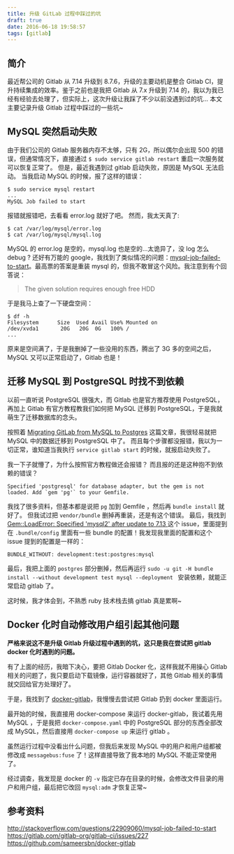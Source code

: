 ```yaml
---
title: 升级 GitLab 过程中踩过的坑
draft: true
date: 2016-06-18 19:58:57
tags: [gitlab]
---
```



## 简介

最近帮公司的 Gitlab 从 7.14 升级到 8.7.6，升级的主要动机是整合 Gitlab CI，提升持续集成的效率。鉴于之前也是我把 Gitlab 从 7.x 升级到 7.14 的，我以为我已经有经验去处理了，但实际上，这次升级让我踩了不少以前没遇到过的坑...
本文主要记录升级 Gitlab 过程中踩过的一些坑~


## MySQL 突然启动失败

由于我们公司的 Gitlab 服务器内存不太够，只有 2G，所以偶尔会出现 500 的错误，但通常情况下，直接通过 `$ sudo service gitlab restart` 重启一次服务就可以恢复正常了。
但是，最近我遇到过 gitlab 启动失败，原因是 MySQL 无法启动。
当我启动 MySQL 的时候，报了这样的错误：

```
$ sudo service mysql restart
...
MySQL Job failed to start
```

报错就报错吧，去看看 error.log 就好了吧。 然而，我太天真了:

```
$ cat /var/log/mysql/error.log
$ cat /var/log/mysql/mysql.log
```

MySQL 的 error.log 是空的，mysql.log 也是空的...太诡异了，没 log 怎么 debug ?
还好有万能的 google，我找到了类似情况的问题：[mysql-job-failed-to-start](http://stackoverflow.com/questions/22909060/mysql-job-failed-to-start)。最高票的答案是重装 mysql 的，但我不敢冒这个风险。我注意到有个回答说：

> The given solution requires enough free HDD

于是我马上查了一下硬盘空间：

```
$ df -h
Filesystem      Size  Used Avail Use% Mounted on
/dev/xvda1       20G   20G  0G   100% /
...
```

原来是空间满了，于是我删掉了一些没用的东西，腾出了 3G 多的空间之后，MySQL 又可以正常启动了，Gitlab 也是！


## 迁移 MySQL 到 PostgreSQL 时找不到依赖

以前一直听说 PostgreSQL 很强大，而 Gitlab 也是官方推荐使用 PostgreSQL，再加上 Gitlab 有官方教程教我们如何把 MySQL 迁移到 PostgreSQL，于是我就萌生了迁移数据库的念头。

按照着 [Migrating GitLab from MySQL to Postgres](https://gitlab.com/gitlab-org/gitlab-ce/blob/master/doc/update/mysql_to_postgresql.md) 这篇文章，我很轻易就把 MySQL 中的数据迁移到 PostgreSQL 中了。
而且每个步骤都没报错，我以为一切正常，谁知道当我执行 `service gitlab start` 的时候，就报启动失败了。

我一下子就懵了，为什么按照官方教程做还会报错？ 而且报的还是这种抱不到依赖的错误？
```
Specified 'postgresql' for database adapter, but the gem is not loaded. Add `gem 'pg'` to your Gemfile.
```

我找了很多资料，但基本都是说把 `pg` 加到 Gemfile ，然后再 `bundle install` 就好了。
但我试过把 `vendor/bundle` 删掉再重装，还是有这个错误。
最后，我找到 [Gem::LoadError: Specified 'mysql2' after update to 7.13
](https://gitlab.com/gitlab-org/gitlab-ci/issues/227) 这个 issue，里面提到在 `.bundle/config` 里面有一些 bundle 的配置！我发现我里面的配置和这个 issue 提到的配置是一样的：

```
BUNDLE_WITHOUT: development:test:postgres:mysql
```

最后，我把上面的 `postgres` 部分删掉，然后再运行 `sudo -u git -H bundle install --without development test mysql --deployment
` 安装依赖，就能正常启动 gitlab 了。

这时候，我才体会到，不熟悉 ruby 技术栈去搞 gitlab 真是累啊~


## Docker 化时自动修改用户组引起其他问题

**严格来说这不是升级 Gitlab 升级过程中遇到的坑，这只是我在尝试把 gitlab docker 化时遇到的问题。**

有了上面的经历，我暗下决心，要把 Gitlab Docker 化，这样我就不用操心 Gitlab 相关的问题了，我只要启动下载镜像，运行容器就好了，其他 Gitlab 相关的事情就交回给官方处理好了。

于是，我找到了 [docker-gitlab](https://github.com/sameersbn/docker-gitlab)，我慢慢去尝试把 Gitlab 扔到 docker 里面运行。

最开始的时候，我直接用 docker-compose 来运行 docker-gitlab，我试着先用 MySQL ，于是我把 `docker-compose.yaml` 中的 PostgreSQL 部分的东西全部改成 MySQL，然后直接用 `docker-compose up` 来运行 gitlab 。

虽然运行过程中没看出什么问题，但我后来发现 MySQL 中的用户和用户组都被修改成 `messagebus:fuse` 了！这样直接导致了我本地的 MySQL 不能正常使用了。

经过调查，我发现是 docker 的 `-v` 指定已存在目录的时候，会修改文件目录的用户和用户组，最后把它改回 `mysql:adm` 才恢复正常~



## 参考资料
http://stackoverflow.com/questions/22909060/mysql-job-failed-to-start
https://gitlab.com/gitlab-org/gitlab-ci/issues/227
https://github.com/sameersbn/docker-gitlab
